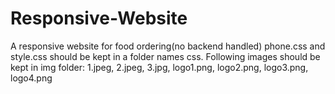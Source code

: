 # Responsive-Website
A responsive website for food ordering(no backend handled)
phone.css and style.css should be kept in a folder names css.
Following images should be kept in img folder:
1.jpeg, 2.jpeg, 3.jpg, logo1.png, logo2.png, logo3.png, logo4.png

